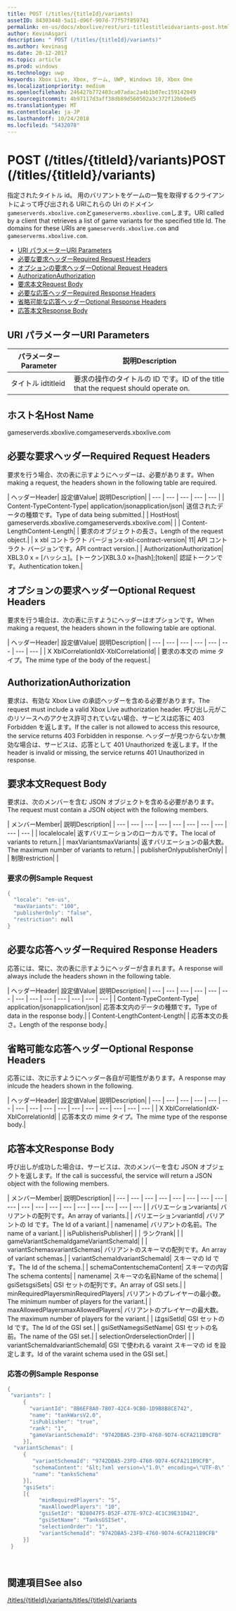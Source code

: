 ```yaml
---
title: POST (/titles/{titleId}/variants)
assetID: 84303448-5a11-d96f-907d-77f57f859741
permalink: en-us/docs/xboxlive/rest/uri-titlestitleidvariants-post.html
author: KevinAsgari
description: " POST (/titles/{titleId}/variants)"
ms.author: kevinasg
ms.date: 20-12-2017
ms.topic: article
ms.prod: windows
ms.technology: uwp
keywords: Xbox Live, Xbox, ゲーム, UWP, Windows 10, Xbox One
ms.localizationpriority: medium
ms.openlocfilehash: 246427b772403ca07adac2a4b1b07ec159142049
ms.sourcegitcommit: 4b97117d3aff38db89d560502a3c372f12bb6ed5
ms.translationtype: MT
ms.contentlocale: ja-JP
ms.lasthandoff: 10/24/2018
ms.locfileid: "5432078"
---
```

# <a name="post-titlestitleidvariants"></a><span data-ttu-id="4b1bc-104">POST (/titles/{titleId}/variants)</span><span class="sxs-lookup"><span data-stu-id="4b1bc-104">POST (/titles/{titleId}/variants)</span></span>
<span data-ttu-id="4b1bc-105">指定されたタイトル id。 用のバリアントをゲームの一覧を取得するクライアントによって呼び出される URIこれらの Uri のドメイン`gameserverds.xboxlive.com`と`gameserverms.xboxlive.com`します。</span><span class="sxs-lookup"><span data-stu-id="4b1bc-105">URI called by a client that retrieves a list of game variants for the specified title Id. The domains for these URIs are `gameserverds.xboxlive.com` and `gameserverms.xboxlive.com`.</span></span>
 
  * [<span data-ttu-id="4b1bc-106">URI パラメーター</span><span class="sxs-lookup"><span data-stu-id="4b1bc-106">URI Parameters</span></span>](#ID4EZ)
  * [<span data-ttu-id="4b1bc-107">必要な要求ヘッダー</span><span class="sxs-lookup"><span data-stu-id="4b1bc-107">Required Request Headers</span></span>](#ID4EIB)
  * [<span data-ttu-id="4b1bc-108">オプションの要求ヘッダー</span><span class="sxs-lookup"><span data-stu-id="4b1bc-108">Optional Request Headers</span></span>](#ID4EED)
  * [<span data-ttu-id="4b1bc-109">Authorization</span><span class="sxs-lookup"><span data-stu-id="4b1bc-109">Authorization</span></span>](#ID4E3D)
  * [<span data-ttu-id="4b1bc-110">要求本文</span><span class="sxs-lookup"><span data-stu-id="4b1bc-110">Request Body</span></span>](#ID4EEE)
  * [<span data-ttu-id="4b1bc-111">必要な応答ヘッダー</span><span class="sxs-lookup"><span data-stu-id="4b1bc-111">Required Response Headers</span></span>](#ID4ELF)
  * [<span data-ttu-id="4b1bc-112">省略可能な応答ヘッダー</span><span class="sxs-lookup"><span data-stu-id="4b1bc-112">Optional Response Headers</span></span>](#ID4EMG)
  * [<span data-ttu-id="4b1bc-113">応答本文</span><span class="sxs-lookup"><span data-stu-id="4b1bc-113">Response Body</span></span>](#ID4EEH)
 
<a id="ID4EZ"></a>

 
## <a name="uri-parameters"></a><span data-ttu-id="4b1bc-114">URI パラメーター</span><span class="sxs-lookup"><span data-stu-id="4b1bc-114">URI Parameters</span></span>
 
| <span data-ttu-id="4b1bc-115">パラメーター</span><span class="sxs-lookup"><span data-stu-id="4b1bc-115">Parameter</span></span>| <span data-ttu-id="4b1bc-116">説明</span><span class="sxs-lookup"><span data-stu-id="4b1bc-116">Description</span></span>| 
| --- | --- | 
| <span data-ttu-id="4b1bc-117">タイトル id</span><span class="sxs-lookup"><span data-stu-id="4b1bc-117">titleid</span></span>| <span data-ttu-id="4b1bc-118">要求の操作のタイトルの ID です。</span><span class="sxs-lookup"><span data-stu-id="4b1bc-118">ID of the title that the request should operate on.</span></span>| 
  
<a id="ID5EG"></a>

 
## <a name="host-name"></a><span data-ttu-id="4b1bc-119">ホスト名</span><span class="sxs-lookup"><span data-stu-id="4b1bc-119">Host Name</span></span>

<span data-ttu-id="4b1bc-120">gameserverds.xboxlive.com</span><span class="sxs-lookup"><span data-stu-id="4b1bc-120">gameserverds.xboxlive.com</span></span>
 
<a id="ID4EIB"></a>

 
## <a name="required-request-headers"></a><span data-ttu-id="4b1bc-121">必要な要求ヘッダー</span><span class="sxs-lookup"><span data-stu-id="4b1bc-121">Required Request Headers</span></span>
 
<span data-ttu-id="4b1bc-122">要求を行う場合、次の表に示すようにヘッダーは、必要があります。</span><span class="sxs-lookup"><span data-stu-id="4b1bc-122">When making a request, the headers shown in the following table are required.</span></span>
 
| <span data-ttu-id="4b1bc-123">ヘッダー</span><span class="sxs-lookup"><span data-stu-id="4b1bc-123">Header</span></span>| <span data-ttu-id="4b1bc-124">設定値</span><span class="sxs-lookup"><span data-stu-id="4b1bc-124">Value</span></span>| <span data-ttu-id="4b1bc-125">説明</span><span class="sxs-lookup"><span data-stu-id="4b1bc-125">Description</span></span>| 
| --- | --- | --- | --- | --- | 
| <span data-ttu-id="4b1bc-126">Content-Type</span><span class="sxs-lookup"><span data-stu-id="4b1bc-126">Content-Type</span></span>| <span data-ttu-id="4b1bc-127">application/json</span><span class="sxs-lookup"><span data-stu-id="4b1bc-127">application/json</span></span>| <span data-ttu-id="4b1bc-128">送信されたデータの種類です。</span><span class="sxs-lookup"><span data-stu-id="4b1bc-128">Type of data being submitted.</span></span>| 
| <span data-ttu-id="4b1bc-129">Host</span><span class="sxs-lookup"><span data-stu-id="4b1bc-129">Host</span></span>| <span data-ttu-id="4b1bc-130">gameserverds.xboxlive.com</span><span class="sxs-lookup"><span data-stu-id="4b1bc-130">gameserverds.xboxlive.com</span></span>|  | 
| <span data-ttu-id="4b1bc-131">Content-Length</span><span class="sxs-lookup"><span data-stu-id="4b1bc-131">Content-Length</span></span>|  | <span data-ttu-id="4b1bc-132">要求のオブジェクトの長さ。</span><span class="sxs-lookup"><span data-stu-id="4b1bc-132">Length of the request object.</span></span>| 
| <span data-ttu-id="4b1bc-133">x xbl コントラクト バージョン</span><span class="sxs-lookup"><span data-stu-id="4b1bc-133">x-xbl-contract-version</span></span>| <span data-ttu-id="4b1bc-134">1</span><span class="sxs-lookup"><span data-stu-id="4b1bc-134">1</span></span>| <span data-ttu-id="4b1bc-135">API コントラクト バージョンです。</span><span class="sxs-lookup"><span data-stu-id="4b1bc-135">API contract version.</span></span>| 
| <span data-ttu-id="4b1bc-136">Authorization</span><span class="sxs-lookup"><span data-stu-id="4b1bc-136">Authorization</span></span>| <span data-ttu-id="4b1bc-137">XBL3.0 x = [ハッシュ]。[トークン]</span><span class="sxs-lookup"><span data-stu-id="4b1bc-137">XBL3.0 x=[hash];[token]</span></span>| <span data-ttu-id="4b1bc-138">認証トークンです。</span><span class="sxs-lookup"><span data-stu-id="4b1bc-138">Authentication token.</span></span>| 
  
<a id="ID4EED"></a>

 
## <a name="optional-request-headers"></a><span data-ttu-id="4b1bc-139">オプションの要求ヘッダー</span><span class="sxs-lookup"><span data-stu-id="4b1bc-139">Optional Request Headers</span></span>
 
<span data-ttu-id="4b1bc-140">要求を行う場合は、次の表に示すようにヘッダーはオプションです。</span><span class="sxs-lookup"><span data-stu-id="4b1bc-140">When making a request, the headers shown in the following table are optional.</span></span>
 
| <span data-ttu-id="4b1bc-141">ヘッダー</span><span class="sxs-lookup"><span data-stu-id="4b1bc-141">Header</span></span>| <span data-ttu-id="4b1bc-142">設定値</span><span class="sxs-lookup"><span data-stu-id="4b1bc-142">Value</span></span>| <span data-ttu-id="4b1bc-143">説明</span><span class="sxs-lookup"><span data-stu-id="4b1bc-143">Description</span></span>| 
| --- | --- | --- | --- | --- | --- | --- | --- | 
| <span data-ttu-id="4b1bc-144">X XblCorrelationId</span><span class="sxs-lookup"><span data-stu-id="4b1bc-144">X-XblCorrelationId</span></span>|  | <span data-ttu-id="4b1bc-145">要求の本文の mime タイプ。</span><span class="sxs-lookup"><span data-stu-id="4b1bc-145">The mime type of the body of the request.</span></span>| 
  
<a id="ID4E3D"></a>

 
## <a name="authorization"></a><span data-ttu-id="4b1bc-146">Authorization</span><span class="sxs-lookup"><span data-stu-id="4b1bc-146">Authorization</span></span>

<span data-ttu-id="4b1bc-147">要求は、有効な Xbox Live の承認ヘッダーを含める必要があります。</span><span class="sxs-lookup"><span data-stu-id="4b1bc-147">The request must include a valid Xbox Live authorization header.</span></span> <span data-ttu-id="4b1bc-148">呼び出し元がこのリソースへのアクセス許可されていない場合、サービスは応答に 403 Forbidden を返します。</span><span class="sxs-lookup"><span data-stu-id="4b1bc-148">If the caller is not allowed to access this resource, the service returns 403 Forbidden in response.</span></span> <span data-ttu-id="4b1bc-149">ヘッダーが見つからないか無効な場合は、サービスは、応答として 401 Unauthorized を返します。</span><span class="sxs-lookup"><span data-stu-id="4b1bc-149">If the header is invalid or missing, the service returns 401 Unauthorized in response.</span></span>
 
<a id="ID4EEE"></a>

 
## <a name="request-body"></a><span data-ttu-id="4b1bc-150">要求本文</span><span class="sxs-lookup"><span data-stu-id="4b1bc-150">Request Body</span></span>
 
<span data-ttu-id="4b1bc-151">要求は、次のメンバーを含む JSON オブジェクトを含める必要があります。</span><span class="sxs-lookup"><span data-stu-id="4b1bc-151">The request must contain a JSON object with the following members.</span></span>
 
| <span data-ttu-id="4b1bc-152">メンバー</span><span class="sxs-lookup"><span data-stu-id="4b1bc-152">Member</span></span>| <span data-ttu-id="4b1bc-153">説明</span><span class="sxs-lookup"><span data-stu-id="4b1bc-153">Description</span></span>| 
| --- | --- | --- | --- | --- | --- | --- | --- | --- | --- | 
| <span data-ttu-id="4b1bc-154">locale</span><span class="sxs-lookup"><span data-stu-id="4b1bc-154">locale</span></span>| <span data-ttu-id="4b1bc-155">返すバリエーションのローカルです。</span><span class="sxs-lookup"><span data-stu-id="4b1bc-155">The local of variants to return.</span></span>| 
| <span data-ttu-id="4b1bc-156">maxVariants</span><span class="sxs-lookup"><span data-stu-id="4b1bc-156">maxVariants</span></span>| <span data-ttu-id="4b1bc-157">返すバリエーションの最大数。</span><span class="sxs-lookup"><span data-stu-id="4b1bc-157">The maximum number of variants to return.</span></span>| 
| <span data-ttu-id="4b1bc-158">publisherOnly</span><span class="sxs-lookup"><span data-stu-id="4b1bc-158">publisherOnly</span></span>|  | 
| <span data-ttu-id="4b1bc-159">制限</span><span class="sxs-lookup"><span data-stu-id="4b1bc-159">restriction</span></span>|  | 
 
<a id="ID4EDF"></a>

 
### <a name="sample-request"></a><span data-ttu-id="4b1bc-160">要求の例</span><span class="sxs-lookup"><span data-stu-id="4b1bc-160">Sample Request</span></span>
 

```cpp
{
  "locale": "en-us",
  "maxVariants": "100",
  "publisherOnly": "false",
  "restriction": null
}

```

   
<a id="ID4ELF"></a>

 
## <a name="required-response-headers"></a><span data-ttu-id="4b1bc-161">必要な応答ヘッダー</span><span class="sxs-lookup"><span data-stu-id="4b1bc-161">Required Response Headers</span></span>
 
<span data-ttu-id="4b1bc-162">応答には、常に、次の表に示すようにヘッダーが含まれます。</span><span class="sxs-lookup"><span data-stu-id="4b1bc-162">A response will always include the headers shown in the following table.</span></span>
 
| <span data-ttu-id="4b1bc-163">ヘッダー</span><span class="sxs-lookup"><span data-stu-id="4b1bc-163">Header</span></span>| <span data-ttu-id="4b1bc-164">設定値</span><span class="sxs-lookup"><span data-stu-id="4b1bc-164">Value</span></span>| <span data-ttu-id="4b1bc-165">説明</span><span class="sxs-lookup"><span data-stu-id="4b1bc-165">Description</span></span>| 
| --- | --- | --- | --- | --- | --- | --- | --- | --- | --- | --- | --- | --- | 
| <span data-ttu-id="4b1bc-166">Content-Type</span><span class="sxs-lookup"><span data-stu-id="4b1bc-166">Content-Type</span></span>| <span data-ttu-id="4b1bc-167">application/json</span><span class="sxs-lookup"><span data-stu-id="4b1bc-167">application/json</span></span>| <span data-ttu-id="4b1bc-168">応答本文内のデータの種類です。</span><span class="sxs-lookup"><span data-stu-id="4b1bc-168">Type of data in the response body.</span></span>| 
| <span data-ttu-id="4b1bc-169">Content-Length</span><span class="sxs-lookup"><span data-stu-id="4b1bc-169">Content-Length</span></span>|  | <span data-ttu-id="4b1bc-170">応答本文の長さ。</span><span class="sxs-lookup"><span data-stu-id="4b1bc-170">Length of the response body.</span></span>| 
  
<a id="ID4EMG"></a>

 
## <a name="optional-response-headers"></a><span data-ttu-id="4b1bc-171">省略可能な応答ヘッダー</span><span class="sxs-lookup"><span data-stu-id="4b1bc-171">Optional Response Headers</span></span>
 
<span data-ttu-id="4b1bc-172">応答には、次に示すようにヘッダー各自が可能性があります。</span><span class="sxs-lookup"><span data-stu-id="4b1bc-172">A response may inlcude the headers shown in the following.</span></span>
 
| <span data-ttu-id="4b1bc-173">ヘッダー</span><span class="sxs-lookup"><span data-stu-id="4b1bc-173">Header</span></span>| <span data-ttu-id="4b1bc-174">設定値</span><span class="sxs-lookup"><span data-stu-id="4b1bc-174">Value</span></span>| <span data-ttu-id="4b1bc-175">説明</span><span class="sxs-lookup"><span data-stu-id="4b1bc-175">Description</span></span>| 
| --- | --- | --- | --- | --- | --- | --- | --- | --- | --- | --- | --- | --- | --- | --- | --- | 
| <span data-ttu-id="4b1bc-176">X XblCorrelationId</span><span class="sxs-lookup"><span data-stu-id="4b1bc-176">X-XblCorrelationId</span></span>|  | <span data-ttu-id="4b1bc-177">応答本文の mime タイプ。</span><span class="sxs-lookup"><span data-stu-id="4b1bc-177">The mime type of the response body.</span></span>| 
  
<a id="ID4EEH"></a>

 
## <a name="response-body"></a><span data-ttu-id="4b1bc-178">応答本文</span><span class="sxs-lookup"><span data-stu-id="4b1bc-178">Response Body</span></span>
 
<span data-ttu-id="4b1bc-179">呼び出しが成功した場合は、サービスは、次のメンバーを含む JSON オブジェクトを返します。</span><span class="sxs-lookup"><span data-stu-id="4b1bc-179">If the call is successful, the service will return a JSON object with the following members.</span></span>
 
| <span data-ttu-id="4b1bc-180">メンバー</span><span class="sxs-lookup"><span data-stu-id="4b1bc-180">Member</span></span>| <span data-ttu-id="4b1bc-181">説明</span><span class="sxs-lookup"><span data-stu-id="4b1bc-181">Description</span></span>| 
| --- | --- | --- | --- | --- | --- | --- | --- | --- | --- | --- | --- | --- | --- | --- | --- | --- | --- | 
| <span data-ttu-id="4b1bc-182">バリエーション</span><span class="sxs-lookup"><span data-stu-id="4b1bc-182">variants</span></span>| <span data-ttu-id="4b1bc-183">バリアントの配列です。</span><span class="sxs-lookup"><span data-stu-id="4b1bc-183">An array of variants.</span></span>| 
| <span data-ttu-id="4b1bc-184">バリエーション</span><span class="sxs-lookup"><span data-stu-id="4b1bc-184">variantId</span></span>| <span data-ttu-id="4b1bc-185">バリアントの Id です。</span><span class="sxs-lookup"><span data-stu-id="4b1bc-185">The Id of a variant.</span></span>| 
| <span data-ttu-id="4b1bc-186">name</span><span class="sxs-lookup"><span data-stu-id="4b1bc-186">name</span></span>| <span data-ttu-id="4b1bc-187">バリアントの名前。</span><span class="sxs-lookup"><span data-stu-id="4b1bc-187">The name of a variant.</span></span>| 
| <span data-ttu-id="4b1bc-188">isPublisher</span><span class="sxs-lookup"><span data-stu-id="4b1bc-188">isPublisher</span></span>|  | 
| <span data-ttu-id="4b1bc-189">ランク</span><span class="sxs-lookup"><span data-stu-id="4b1bc-189">rank</span></span>|  | 
| <span data-ttu-id="4b1bc-190">gameVariantSchemaId</span><span class="sxs-lookup"><span data-stu-id="4b1bc-190">gameVariantSchemaId</span></span>|  | 
| <span data-ttu-id="4b1bc-191">variantSchemas</span><span class="sxs-lookup"><span data-stu-id="4b1bc-191">variantSchemas</span></span>| <span data-ttu-id="4b1bc-192">バリアントのスキーマの配列です。</span><span class="sxs-lookup"><span data-stu-id="4b1bc-192">An array of variant schemas.</span></span>| 
| <span data-ttu-id="4b1bc-193">variantSchemaId</span><span class="sxs-lookup"><span data-stu-id="4b1bc-193">variantSchemaId</span></span>| <span data-ttu-id="4b1bc-194">スキーマの Id です。</span><span class="sxs-lookup"><span data-stu-id="4b1bc-194">The Id of the schema.</span></span>| 
| <span data-ttu-id="4b1bc-195">schemaContent</span><span class="sxs-lookup"><span data-stu-id="4b1bc-195">schemaContent</span></span>| <span data-ttu-id="4b1bc-196">スキーマの内容</span><span class="sxs-lookup"><span data-stu-id="4b1bc-196">The schema contents</span></span>| 
| <span data-ttu-id="4b1bc-197">name</span><span class="sxs-lookup"><span data-stu-id="4b1bc-197">name</span></span>| <span data-ttu-id="4b1bc-198">スキーマの名前</span><span class="sxs-lookup"><span data-stu-id="4b1bc-198">Name of the schema</span></span>| 
| <span data-ttu-id="4b1bc-199">gsiSets</span><span class="sxs-lookup"><span data-stu-id="4b1bc-199">gsiSets</span></span>| <span data-ttu-id="4b1bc-200">GSI セットの配列です。</span><span class="sxs-lookup"><span data-stu-id="4b1bc-200">An array of GSI sets.</span></span>| 
| <span data-ttu-id="4b1bc-201">minRequiredPlayers</span><span class="sxs-lookup"><span data-stu-id="4b1bc-201">minRequiredPlayers</span></span>| <span data-ttu-id="4b1bc-202">バリアントのプレイヤーの最小数。</span><span class="sxs-lookup"><span data-stu-id="4b1bc-202">The minimum number of players for the variant.</span></span>| 
| <span data-ttu-id="4b1bc-203">maxAllowedPlayers</span><span class="sxs-lookup"><span data-stu-id="4b1bc-203">maxAllowedPlayers</span></span>| <span data-ttu-id="4b1bc-204">バリアントのプレイヤーの最大数。</span><span class="sxs-lookup"><span data-stu-id="4b1bc-204">The maximum number of players for the variant.</span></span>| 
| <span data-ttu-id="4b1bc-205">は</span><span class="sxs-lookup"><span data-stu-id="4b1bc-205">gsiSetId</span></span>| <span data-ttu-id="4b1bc-206">GSI セットの Id です。</span><span class="sxs-lookup"><span data-stu-id="4b1bc-206">The Id of the GSI set.</span></span>| 
| <span data-ttu-id="4b1bc-207">gsiSetName</span><span class="sxs-lookup"><span data-stu-id="4b1bc-207">gsiSetName</span></span>| <span data-ttu-id="4b1bc-208">GSI セットの名前。</span><span class="sxs-lookup"><span data-stu-id="4b1bc-208">The name of the GSI set.</span></span>| 
| <span data-ttu-id="4b1bc-209">selectionOrder</span><span class="sxs-lookup"><span data-stu-id="4b1bc-209">selectionOrder</span></span>|  | 
| <span data-ttu-id="4b1bc-210">variantSchemaId</span><span class="sxs-lookup"><span data-stu-id="4b1bc-210">variantSchemaId</span></span>| <span data-ttu-id="4b1bc-211">GSI で使われる varaint スキーマの id を設定します。</span><span class="sxs-lookup"><span data-stu-id="4b1bc-211">Id of the varaint schema used in the GSI set.</span></span>| 
 
<a id="ID4EYBAC"></a>

 
### <a name="sample-response"></a><span data-ttu-id="4b1bc-212">応答の例</span><span class="sxs-lookup"><span data-stu-id="4b1bc-212">Sample Response</span></span>
 

```cpp
{
 "variants": [
     { 
       "variantId": "8B6EF8A0-7807-42C4-9CB0-1D9B8B8CE742", 
       "name": "tankWarsV2.0",
       "isPublisher": "true",
       "rank": "1",
       "gameVariantSchemaId": "9742DBA5-23FD-4760-9D74-6CFA211B9CFB"
     }],
  "variantSchemas": [
     {
        "variantSchemaId": "9742DBA5-23FD-4760-9D74-6CFA211B9CFB",
        "schemaContent": "&lt;?xml version=\"1.0\" encoding=\"UTF-8\" ?>&lt;xs:schema xmlns:xs=\"http://www.w3.org/2001/XMLSchema\">&lt;xs:element name=\"root\">&lt;/xs:element>&lt;/xs:schema>"
        "name": "tanksSchema"
     }],
     "gsiSets":
     [{ 
          "minRequiredPlayers": "5", 
          "maxAllowedPlayers": "10", 
          "gsiSetId": "B28047F5-B52F-477E-97C2-4C1C39E31D42",
          "gsiSetName": "TanksGSISet",
          "selectionOrder": "1",
          "variantSchemaId": "9742DBA5-23FD-4760-9D74-6CFA211B9CFB"
     }]
 }

  

```

   
<a id="ID4ERCAC"></a>

 
## <a name="see-also"></a><span data-ttu-id="4b1bc-213">関連項目</span><span class="sxs-lookup"><span data-stu-id="4b1bc-213">See also</span></span>
 [<span data-ttu-id="4b1bc-214">/titles/{titleId}/variants</span><span class="sxs-lookup"><span data-stu-id="4b1bc-214">/titles/{titleId}/variants</span></span>](uri-titlestitleidvariants.md)

  